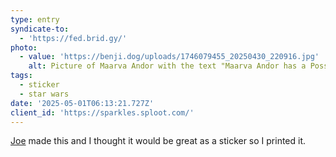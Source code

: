 ```yaml
---
type: entry
syndicate-to:
  - 'https://fed.brid.gy/'
photo:
  - value: 'https://benji.dog/uploads/1746079455_20250430_220916.jpg'
    alt: Picture of Maarva Andor with the text "Maarva Andor has a Posse"
tags:
  - sticker
  - star wars
date: '2025-05-01T06:13:21.727Z'
client_id: 'https://sparkles.sploot.com/'
---
```

[Joe](https://smorgasborg.artlung.com/maarva/) made this and I thought it would be great as a sticker so I printed it.
